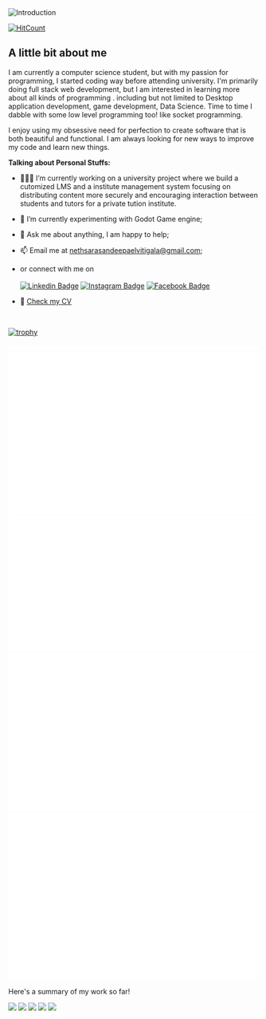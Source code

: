 <img src="./custom-styled-svgs/title.svg" style="width: 100%;height: 220px;" alt="Introduction">

 [![HitCount](https://hits.dwyl.com/Nethrenial/Nethrenial/Nethrenial.svg?style=flat-square&show=unique)](http://hits.dwyl.com/Nethrenial/Nethrenial/Nethrenial)

## A little bit about me

I am currently a computer science student, but with my passion for programming, I started coding way before attending university. I'm primarily doing full stack web development, but I am interested in learning more about all kinds of programming . including but not limited to Desktop application development, game development, Data Science. Time to time I dabble with some low level programming too! like socket programming.

I enjoy using my obsessive need for perfection to create software that is both beautiful and functional. I am always looking for new ways to improve my code and learn new things.

**Talking about Personal Stuffs:**

- 👨🏻‍💻 I’m currently working on a university project where we build a cutomized LMS and a institute management system focusing on distributing content more securely and encouraging interaction between students and tutors for a private tution institute.

- 🚀 I’m currently experimenting with Godot Game engine;
- 💬 Ask me about anything, I am happy to help;
- 📫 Email me at nethsarasandeepaelvitigala@gmail.com;
- or connect with me on <br/><br/>
    [![Linkedin Badge](https://img.shields.io/badge/LinkedIn-0077B5?style=for-the-badge&logo=linkedin&logoColor=white)](https://linkedin.com/in/nethsara-elvitigala)
    [![Instagram Badge](https://img.shields.io/badge/Instagram-E4405F?style=for-the-badge&logo=instagram&logoColor=white)](https://instagram.com/nethrenial001/)
    [![Facebook Badge](https://img.shields.io/badge/Facebook-1877F2?style=for-the-badge&logo=facebook&logoColor=white)](https://www.facebook.com/nethsara.sandeepa/)
- 📝 [Check my CV](https://aqua-valentine-6.tiiny.site/)

</br>

<!-- <a href="https://app.daily.dev/DailyDevTips"><img src="https://github.com/Nethrenial/Nethrenial/blob/main/devcard.svg" width="400" alt="Nethsara Sandeepa's Dev Card"/></a> -->

[![trophy](https://github-profile-trophy.vercel.app/?username=Nethrenial&theme=onedark&margin-w=15&margin-h=15&no-bg=true&no-frame=true)](https://github.com/ryo-ma/github-profile-trophy)

<div>
<img src="./github-metrics.svg" alt="Metrics"/>
<img src="./isocalendar.svg" alt="Calendar"/>
<img src="./languages.svg" alt="Languages"/>
<img src="./achievements.svg" alt="Achievements"/>
<img src="./habits.svg" alt="Habits"/>
</div>

Here's a summary of my work so far!

![](http://github-profile-summary-cards.vercel.app/api/cards/profile-details?username=Nethrenial&theme=dracula)
![](http://github-profile-summary-cards.vercel.app/api/cards/repos-per-language?username=Nethrenial&theme=dracula)
![](http://github-profile-summary-cards.vercel.app/api/cards/most-commit-language?username=Nethrenial&theme=dracula)
![](http://github-profile-summary-cards.vercel.app/api/cards/stats?username=Nethrenial&theme=dracula)
![](http://github-profile-summary-cards.vercel.app/api/cards/productive-time?username=Nethrenial&theme=dracula&utcOffset=8)
